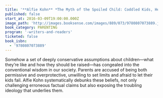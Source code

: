 ```yaml
---
title: '**Alfie Kohn** *The Myth of the Spoiled Child: Coddled Kids, Helicopter Parents, and Other Phony Crises*'
published: false
start_at: 2016-03-09T19:00:00.000Z
image_path: 'http://images.booksense.com/images/889/073/9780807073889.jpg'
book_category: PARENTING
program: '-writers-and-readers'
ticketed: false
book_isbn:
  - '9780807073889'
---
```


Somehow a set of deeply conservative assumptions about children—what they’re like and how they should be raised—has congealed into the conventional wisdom in our society. Parents are accused of being both permissive and overprotective, unwilling to set limits and afraid to let their kids fail. Alfie Kohn systematically debunks these beliefs, not only challenging erroneous factual claims but also exposing the troubling ideology that underlies them.
